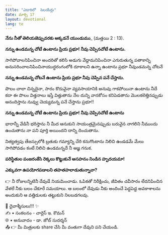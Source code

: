 ```yaml
---
title: "ఎడారిలో  సెలయేర్లు"
date: మార్చి 17
layout: devotional
lang: te
---
```


**నేను నీతో తెలియజెప్పువరకు అక్కడనే యుండుము**_ (మత్తయి 2 : 13).

**నన్ను ఉండమన్న చోటే ఉంటాను ప్రియ ప్రభూ! నీవు చెప్పినచోటే ఉంటాను.**

 సాగిపోవాలనిపించినా అందరితో కలిసి అడుగు వేద్దామనిపించినా ఎగురుతున్న పతాకాన్ని అనుసరించాలనిపించినాయుద్ధరంగంలోకి దూకాలని ఉన్నా ఉంటాను ప్రభూ నీవుండమన్న చోటనే

**నన్ను ఉండమన్న చోటనే ఉంటాను ప్రియ ప్రభూ నీవు చెప్పిన పనే చేస్తాను.**

 పొలం చాలా చిన్నదైనా, సారం కొదువైనా వ్యవసాయానికి అనువు గాకపోయినా ఉంటాను నీదే కదా ఈ పొలం విత్తనాలు ఇస్తే విత్తుతాను నేల దున్ని వానకోసం కనిపెడతాను మొలకలెత్తినప్పుడు ఆనందిస్తాను నువ్వు చెయ్యమన్న పనే చేస్తాను ప్రభూ!!

**నన్ను ఉండమన్న చోటే ఉంటాను ప్రియ ప్రభూ! నీవు చెప్పినచోటే ఉంటాను**

 భారాన్నీ వేడినీ భరిస్తాను నీ మీద ఆనుకుని సాయంత్రమైనప్పుడు బరువైన నాగలిని నీముందు ఉంచుతాను నా పని పూర్తి అయిందని దాన్ని దించుతాను.

 నిత్యత్వపు తేజస్సులోకి బ్రతుకు గమ్యాన్ని చేరి కనుగొంటాను నిలిచి ఉండడమే మేలు సాగిపోవడం కంటే నిలిచి ఉండమన్నదే నీ ఆజ్ఞ గనుక.

**పరిస్థితుల పంజరంకేసి రెక్కలు కొట్టుకునే అసహనం నిండిన హృదయమా!**

 **ఎక్కువగా ఉపయోగపడాలని తహతహలాడుతున్నావా?**

👉 నీ రోజులన్నిటినీ దేవుడే నియమించాడు. ఓపికతో నిరీక్షించు, జీవితం చవీసారం లేదనిపించిన వేళలే నీకు బలం చేకూరే సమయాలు. ఆ బలంలో దేవుడు నీకు అందించే పెద్దపెద్ద అవకాశాలను అందుకుని ఆ వత్తిడులకు తట్టుకుని నిలబడగలవు.

<div class="blessing">🙏 <span class="bless-text">దైవాశ్శీసులు!!!</span> ✨</div>

<div class="credit">✍️ <span class="credit-text">▪ సంకలనం - చార్లెస్ ఇ. కౌమన్</span></div>
<div class="credit">🌐 <span class="credit-text">▪ అనువాదం - డా. జోబ్ సుదర్శన్</span></div>


<div class="share">📤 👉 <span class="share-text">మీ మిత్రులకు share చేసి మీ వంతుగా దేవుని పని చేయండి.</span></div>
